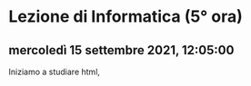 # Lezione di Informatica (5° ora)

## mercoledì 15 settembre 2021, 12:05:00

Iniziamo a studiare html,
<!--stackedit_data:
eyJoaXN0b3J5IjpbLTE1MzY2NTU5MTMsOTM1MzA2Mjk5XX0=
-->